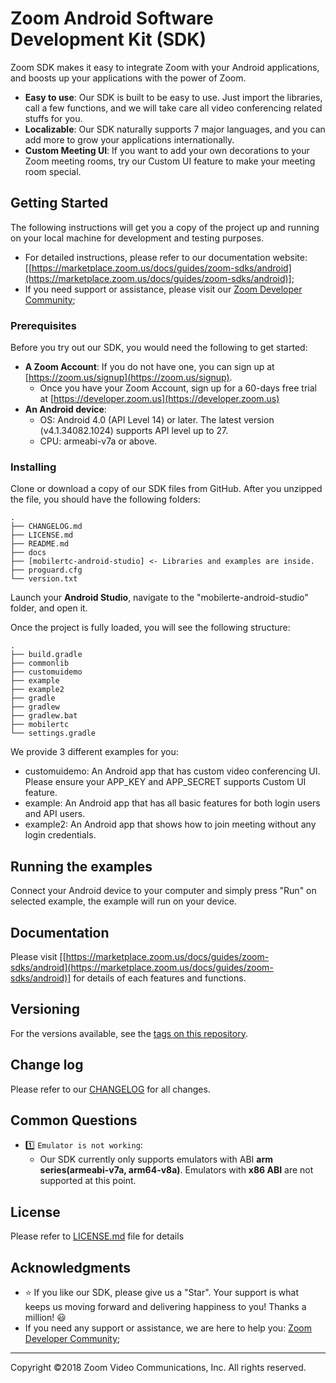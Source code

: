 # Zoom Android Software Development Kit (SDK)

Zoom SDK makes it easy to integrate Zoom with your Android applications, and boosts up your applications with the power of Zoom.

* **Easy to use**: Our SDK is built to be easy to use. Just import the libraries, call a few functions, and we will take care all video conferencing related stuffs for you.
* **Localizable**: Our SDK naturally supports 7 major languages, and you can add more to grow your applications internationally.
* **Custom Meeting UI**: If you want to add your own decorations to your Zoom meeting rooms, try our Custom UI feature to make your meeting room special.

## Getting Started

The following instructions will get you a copy of the project up and running on your local machine for development and testing purposes.
* For detailed instructions, please refer to our documentation website: [[https://marketplace.zoom.us/docs/guides/zoom-sdks/android](https://marketplace.zoom.us/docs/guides/zoom-sdks/android)];
* If you need support or assistance, please visit our [Zoom Developer Community](https://support.zoom.us/hc/en-us/community/topics);

### Prerequisites

Before you try out our SDK, you would need the following to get started:

* **A Zoom Account**: If you do not have one, you can sign up at [https://zoom.us/signup](https://zoom.us/signup).
  * Once you have your Zoom Account, sign up for a 60-days free trial at [https://developer.zoom.us](https://developer.zoom.us)
* **An Android device**:
  * OS: Android 4.0 (API Level 14) or later. The latest version (v4.1.34082.1024) supports API level up to 27.
  * CPU: armeabi-v7a or above.


### Installing

Clone or download a copy of our SDK files from GitHub. After you unzipped the file, you should have the following folders:

```
.
├── CHANGELOG.md
├── LICENSE.md
├── README.md
├── docs
├── [mobilertc-android-studio] <- Libraries and examples are inside.
├── proguard.cfg
└── version.txt
```
Launch your **Android Studio**, navigate to the "mobilerte-android-studio" folder, and open it.

Once the project is fully loaded, you will see the following structure:

```
.
├── build.gradle
├── commonlib
├── customuidemo
├── example
├── example2
├── gradle
├── gradlew
├── gradlew.bat
├── mobilertc
└── settings.gradle
```

We provide 3 different examples for you:
 * customuidemo: An Android app that has custom video conferencing UI. Please ensure your APP_KEY and APP_SECRET supports Custom UI feature.
 * example: An Android app that has all basic features for both login users and API users.
 * example2: An Android app that shows how to join meeting without any login credentials.


## Running the examples

Connect your Android device to your computer and simply press "Run" on selected example, the example will run on your device.


## Documentation

Please visit [[https://marketplace.zoom.us/docs/guides/zoom-sdks/android](https://marketplace.zoom.us/docs/guides/zoom-sdks/android)] for details of each features and functions.

## Versioning

For the versions available, see the [tags on this repository](https://github.com/zoom/zoom-sdk-android/tags).

## Change log

Please refer to our [CHANGELOG](https://github.com/zoom/zoom-sdk-android/blob/master/CHANGELOG.md) for all changes.

## Common Questions

* :one: `Emulator is not working`:
  * Our SDK currently only supports emulators with ABI **arm series(armeabi-v7a, arm64-v8a)**. Emulators with **x86 ABI** are not supported at this point.

## License

Please refer to [LICENSE.md](LICENSE.md) file for details

## Acknowledgments

* :star: If you like our SDK, please give us a "Star". Your support is what keeps us moving forward and delivering happiness to you! Thanks a million! :smiley:
* If you need any support or assistance, we are here to help you: [Zoom Developer Community](https://support.zoom.us/hc/en-us/community/topics);

---
Copyright ©2018 Zoom Video Communications, Inc. All rights reserved.
